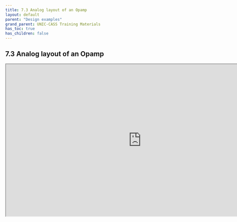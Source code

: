 ```yaml
---
title: 7.3 Analog layout of an Opamp
layout: default
parent: "Design examples"
grand_parent: UNIC-CASS Training Materials
has_toc: true
has_children: false
---
```

## 7.3 Analog layout of an Opamp
<iframe src="https://drive.google.com/file/d/16wXGMp8AW75S2noenq6HKIREBgSUxdtN/preview" width="854" height="480" allow="autoplay"></iframe>
